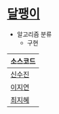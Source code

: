 # [달팽이](https://www.acmicpc.net/problem/1913)
 
- 알고리즘 분류
    - 구현


| 소스코드 | 
| -- |
| [신수진](./신수진/Main.java) |
| [이지연](./이지연/Main.java) |
| [최지혜](./최지혜/Main.java) |